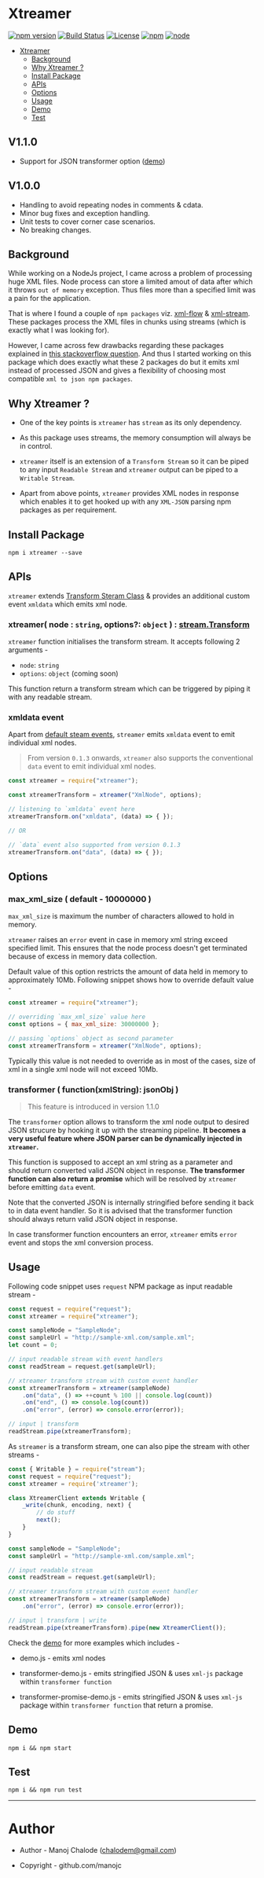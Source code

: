 
# Xtreamer

[![npm version][npm-image]][npm-url]
[![Build Status][travis-image]][travis-url]
[![License][license-image]][license-url]
[![npm][downloads-image]][downloads-url]
[![node](https://img.shields.io/node/v/xtreamer.svg)](https://github.com/manojc/xtreamer)

[travis-url]: https://travis-ci.com/manojc/xtreamer
[travis-image]: https://travis-ci.com/manojc/xtreamer.svg?branch=master
[npm-url]: https://www.npmjs.com/package/xtreamer
[npm-image]: https://img.shields.io/npm/v/xtreamer.svg
[license-url]: https://opensource.org/licenses/MIT
[license-image]: https://img.shields.io/npm/l/make-coverage-badge.svg
[downloads-url]: https://www.npmjs.com/package/xtreamer
[downloads-image]: https://img.shields.io/npm/dm/xtreamer.svg



- [Xtreamer](#xtreamer)
  - [Background](#background)
  - [Why Xtreamer ?](#why-xtreamer)
  - [Install Package](#install-package)
  - [APIs](#apis)
  - [Options](#options)
  - [Usage](#usage)
  - [Demo](#demo)
  - [Test](#test)

## V1.1.0

- Support for JSON transformer option ([demo](https://github.com/manojc/xtreamer/tree/master/demo))

## V1.0.0

- Handling to avoid repeating nodes in comments & cdata.
- Minor bug fixes and exception handling.
- Unit tests to cover corner case scenarios.
- No breaking changes.

## Background

While working on a NodeJs project, I came across a problem of processing huge XML files. Node process can store a limited amout of data after which it throws `out of memory` exception. Thus files more than a specified limit was a pain for the application.

That is where I found a couple of `npm packages` viz. [xml-flow](https://www.npmjs.com/package/xml-flow) & [xml-stream](https://www.npmjs.com/package/xml-stream). These packages process the XML files in chunks using streams (which is exactly what I was looking for).

However, I came across few drawbacks regarding these packages explained in [this stackoverflow question](https://stackoverflow.com/questions/52129764/xml-flow-npm-package-unexpected-xml-parsing-behaviour). And thus I started working on this package which does exactly what these 2 packages do but it emits xml instead of processed JSON and gives a flexibility of choosing most compatible `xml to json npm packages`.

## Why Xtreamer ?

- One of the key points is `xtreamer` has `stream` as its only dependency.

- As this package uses streams, the memory consumption will always be in control.

- `xtreamer` itself is an extension of a `Transform Stream` so it can be piped to any input `Readable Stream` and `xtreamer` output can be piped to a `Writable Stream`.

- Apart from above points, `xtreamer` provides XML nodes in response which enables it to get hooked up with any `XML-JSON` parsing npm packages as per requirement.

## Install Package

```shell
npm i xtreamer --save
```

## APIs

`xtreamer` extends [Transform Steram Class](https://nodejs.org/api/stream.html#stream_duplex_and_transform_streams) & provides an additional custom event `xmldata` which emits xml node.

### xtreamer( node : `string`, options?: `object` ) : [stream.Transform](https://nodejs.org/api/stream.html#stream_class_stream_transform)

`xtreamer` function initialises the transform stream. It accepts following 2 arguments -

- `node`: `string`
- `options`: `object` (coming soon)

This function return a transform stream which can be triggered by piping it with any readable stream.

### xmldata event

Apart from [default steam events](https://nodejs.org/api/stream.html#stream_event_close), `streamer` emits `xmldata` event to emit individual xml nodes.

> From version `0.1.3` onwards, `xtreamer` also supports the conventional `data` event to emit individual xml nodes.

```javascript
const xtreamer = require("xtreamer");

const xtreamerTransform = xtreamer("XmlNode", options);

// listening to `xmldata` event here
xtreamerTransform.on("xmldata", (data) => { });

// OR

// `data` event also supported from version 0.1.3
xtreamerTransform.on("data", (data) => { });
```

## Options

### max_xml_size ( default - 10000000 )

`max_xml_size` is maximum the number of characters allowed to hold in memory. 

`xtreamer` raises an `error` event in case in memory xml string exceed specified limit. This ensures that the node process doesn't get terminated because of excess in memory data collection.

Default value of this option restricts the amount of data held in memory to approximately 10Mb. Following snippet shows how to override default value -

```javascript
const xtreamer = require("xtreamer");

// overriding `max_xml_size` value here
const options = { max_xml_size: 30000000 };

// passing `options` object as second parameter
const xtreamerTransform = xtreamer("XmlNode", options);
```

Typically this value is not needed to override as in most of the cases, size of xml in a single xml node will not exceed 10Mb.

### transformer ( function(xmlString): jsonObj )

> This feature is introduced in version 1.1.0

The `transformer` option allows to transform the xml node output to desired JSON strucure by hooking it up with the streaming pipeline. **It becomes a very useful feature where JSON parser can be dynamically injected in `xtreamer`.**

This function is supposed to accept an xml string as a parameter and should return converted valid JSON object in response. **The transformer function can also return a promise** which will be resolved by `xtreamer` before emitting `data` event.

Note that the converted JSON is internally stringified before sending it back to in data event handler. So it is advised that the transformer function should always return valid JSON object in response.

In case transformer function encounters an error, `xtreamer` emits `error` event and stops the xml conversion process.

## Usage

Following code snippet uses `request` NPM package as input readable stream -

```javascript
const request = require("request");
const xtreamer = require("xtreamer");

const sampleNode = "SampleNode";
const sampleUrl = "http://sample-xml.com/sample.xml";
let count = 0;

// input readable stream with event handlers
const readStream = request.get(sampleUrl);

// xtreamer transform stream with custom event handler
const xtreamerTransform = xtreamer(sampleNode)
    .on("data", () => ++count % 100 || console.log(count))
    .on("end", () => console.log(count))
    .on("error", (error) => console.error(error));

// input | transform
readStream.pipe(xtreamerTransform);
```

As `streamer` is a transform stream, one can also pipe the stream with other streams -

```javascript
const { Writable } = require("stream");
const request = require("request");
const xtreamer = require('xtreamer');

class XtreamerClient extends Writable {
    _write(chunk, encoding, next) {
        // do stuff
        next();
    }
}

const sampleNode = "SampleNode";
const sampleUrl = "http://sample-xml.com/sample.xml";

// input readable stream
const readStream = request.get(sampleUrl);

// xtreamer transform stream with custom event handler
const xtreamerTransform = xtreamer(sampleNode)
    .on("error", (error) => console.error(error));

// input | transform | write
readStream.pipe(xtreamerTransform).pipe(new XtreamerClient());
```

Check the [demo](https://github.com/manojc/xtreamer/tree/master/demo) for more examples which includes -

- demo.js - emits xml nodes

- transformer-demo.js - emits stringified JSON & uses `xml-js` package within `transformer function`

- transformer-promise-demo.js - emits stringified JSON & uses `xml-js` package within `transformer function` that return a promise.

## Demo

```shell
npm i && npm start
```

## Test

```shell
npm i && npm run test
```

---

# Author

- Author - Manoj Chalode (chalodem@gmail.com)

- Copyright - github.com/manojc
